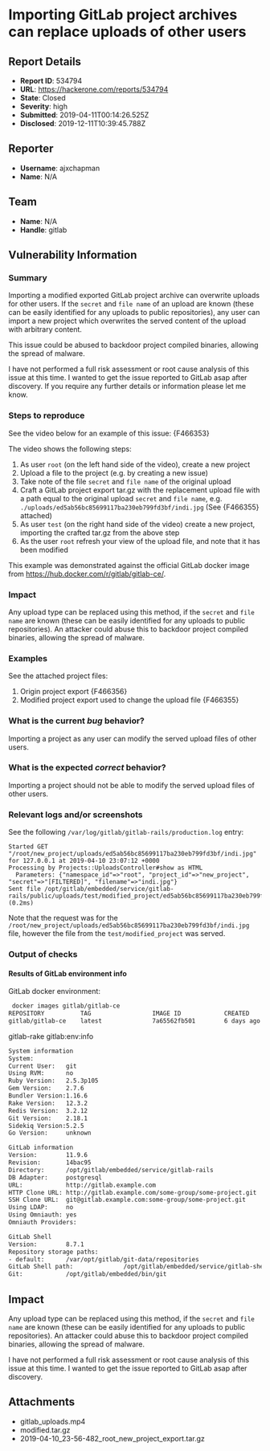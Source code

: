# Importing GitLab project archives can replace uploads of other users

## Report Details
- **Report ID**: 534794
- **URL**: https://hackerone.com/reports/534794
- **State**: Closed
- **Severity**: high
- **Submitted**: 2019-04-11T00:14:26.525Z
- **Disclosed**: 2019-12-11T10:39:45.788Z

## Reporter
- **Username**: ajxchapman
- **Name**: N/A

## Team
- **Name**: N/A
- **Handle**: gitlab

## Vulnerability Information
### Summary
Importing a modified exported GitLab project archive can overwrite uploads for other users.  If the `secret` and `file name` of an upload are known (these can be easily identified for any uploads to public repositories), any user can import a new project which overwrites the served content of the upload with arbitrary content.

This issue could be abused to backdoor project compiled binaries, allowing the spread of malware.

I have not performed a full risk assessment or root cause analysis of this issue at this time. I wanted to get the issue reported to GitLab asap after discovery. If you require any further details or information please let me know.

### Steps to reproduce
See the video below for an example of this issue:
{F466353}

The video shows the following steps:
1. As user `root` (on the left hand side of the video), create a new project
1. Upload a file to the project (e.g. by creating a new issue)
1. Take note of the file `secret` and `file name` of the original upload
1. Craft a GitLab project export tar.gz with the replacement upload file with a path equal to the original upload `secret` and `file name`, e.g. `./uploads/ed5ab56bc85699117ba230eb799fd3bf/indi.jpg` (See {F466355} attached)
1. As user `test` (on the right hand side of the video) create a new project, importing the crafted tar.gz from the above step
1. As the user `root` refresh your view of the upload file, and note that it has been modified

This example was demonstrated against the official GitLab docker image from https://hub.docker.com/r/gitlab/gitlab-ce/.

### Impact
Any upload type can be replaced using this method, if the `secret` and `file name` are known (these can be easily identified for any uploads to public repositories). An attacker could abuse this to backdoor project compiled binaries, allowing the spread of malware.



### Examples
See the attached project files:
1. Origin project export {F466356}
1. Modified project export used to change the upload file {F466355}

### What is the current *bug* behavior?
Importing a project as any user can modify the served upload files of other users.

### What is the expected *correct* behavior?
Importing a project should not be able to modify the served upload files of other users.

### Relevant logs and/or screenshots
See the following `/var/log/gitlab/gitlab-rails/production.log` entry:
```log
Started GET "/root/new_project/uploads/ed5ab56bc85699117ba230eb799fd3bf/indi.jpg" for 127.0.0.1 at 2019-04-10 23:07:12 +0000
Processing by Projects::UploadsController#show as HTML
  Parameters: {"namespace_id"=>"root", "project_id"=>"new_project", "secret"=>"[FILTERED]", "filename"=>"indi.jpg"}
Sent file /opt/gitlab/embedded/service/gitlab-rails/public/uploads/test/modified_project/ed5ab56bc85699117ba230eb799fd3bf/indi.jpg (0.2ms)
```
Note that the request was for the `/root/new_project/uploads/ed5ab56bc85699117ba230eb799fd3bf/indi.jpg` file, however the file from the `test/modified_project` was  served.

### Output of checks
#### Results of GitLab environment info
GitLab docker environment:
```sh
 docker images gitlab/gitlab-ce
REPOSITORY          TAG                 IMAGE ID            CREATED             SIZE
gitlab/gitlab-ce    latest              7a65562fb501        6 days ago          1.78GB
```

gitlab-rake gitlab:env:info
```sh
System information
System:
Current User:   git
Using RVM:      no
Ruby Version:   2.5.3p105
Gem Version:    2.7.6
Bundler Version:1.16.6
Rake Version:   12.3.2
Redis Version:  3.2.12
Git Version:    2.18.1
Sidekiq Version:5.2.5
Go Version:     unknown

GitLab information
Version:        11.9.6
Revision:       14bac95
Directory:      /opt/gitlab/embedded/service/gitlab-rails
DB Adapter:     postgresql
URL:            http://gitlab.example.com
HTTP Clone URL: http://gitlab.example.com/some-group/some-project.git
SSH Clone URL:  git@gitlab.example.com:some-group/some-project.git
Using LDAP:     no
Using Omniauth: yes
Omniauth Providers:

GitLab Shell
Version:        8.7.1
Repository storage paths:
- default:      /var/opt/gitlab/git-data/repositories
GitLab Shell path:              /opt/gitlab/embedded/service/gitlab-shell
Git:            /opt/gitlab/embedded/bin/git
```

## Impact

Any upload type can be replaced using this method, if the `secret` and `file name` are known (these can be easily identified for any uploads to public repositories). An attacker could abuse this to backdoor project compiled binaries, allowing the spread of malware.

I have not performed a full risk assessment or root cause analysis of this issue at this time. I wanted to get the issue reported to GitLab asap after discovery.

## Attachments
- gitlab_uploads.mp4
- modified.tar.gz
- 2019-04-10_23-56-482_root_new_project_export.tar.gz
